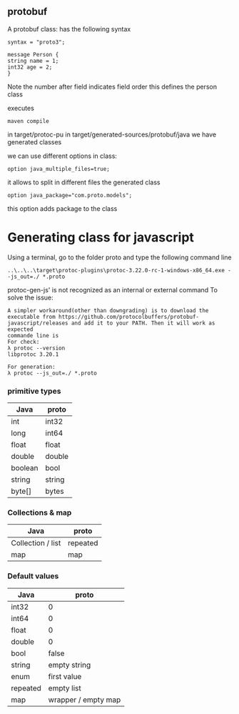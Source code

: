 ## protobuf

A protobuf class: has the following syntax 
```
syntax = "proto3";

message Person {
string name = 1;
int32 age = 2;
}
```

Note the number after field indicates field order
this defines the person class

executes 
```
maven compile
```

in target/protoc-pu
in target/generated-sources/protobuf/java we have generated classes

we can use different options in class: 

```
option java_multiple_files=true;
```

it allows to split in different files the generated class

```
option java_package="com.proto.models";
```

this option adds package to the class

# Generating class for javascript

Using a terminal, go to the folder proto and type the following command line
```
..\..\..\target\protoc-plugins\protoc-3.22.0-rc-1-windows-x86_64.exe --js_out=./ *.proto
```

protoc-gen-js' is not recognized as an internal or external command
To solve the issue: 

```
A simpler workaround(other than downgrading) is to download the executable from https://github.com/protocolbuffers/protobuf-javascript/releases and add it to your PATH. Then it will work as expected
commande line is 
For check: 
λ protoc --version
libprotoc 3.20.1

For generation:
λ protoc --js_out=./ *.proto
```

### primitive types

| Java                | proto              |
|---------------------|--------------------|
| int                 | int32              |
| long                | int64              |
| float               | float              |   
| double              | double             |
| boolean             | bool               |
| string              | string             |
| byte[]              | bytes              |



### Collections & map

| Java              | proto    |
|-------------------|----------|
| Collection / list | repeated |
| map               | map      |


### Default values

| Java     | proto               |
|----------|---------------------|
| int32    | 0                   |
| int64    | 0                   |
| float    | 0                   |   
| double   | 0                   |
| bool     | false               |
| string   | empty string        |
| enum     | first value         |
| repeated | empty list          |   
| map      | wrapper / empty map |   


